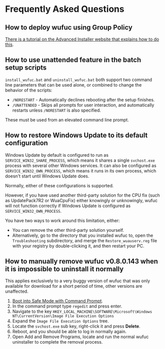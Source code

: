 # Frequently Asked Questions

## How to deploy wufuc using Group Policy

[There is a tutorial on the Advanced Installer website that explains how to do this](http://www.advancedinstaller.com/user-guide/tutorial-gpo.html).

## How to use unattended feature in the batch setup scripts

`install_wufuc.bat` and `uninstall_wufuc.bat` both support two command line parameters that can be used alone, or combined to change the behavior of the scripts:

- `/NORESTART` - Automatically declines rebooting after the setup finishes.
- `/UNATTENDED` - Skips all prompts for user interaction, and automatically restarts unless `/NORESTART` is also specified.

These must be used from an elevated command line prompt.

## How to restore Windows Update to its default configuration

Windows Update by default is configured to run as `SERVICE_WIN32_SHARE_PROCESS`, which means it shares a single `svchost.exe` process with several other Windows services.
It can also be configured as `SERVICE_WIN32_OWN_PROCESS`, which means it runs in its own process, which doesn't start until Windows Update does.

Normally, either of these configurations is supported.

However, if you have used another third-party solution for the CPU fix (such as UpdatePack7R2 or WuaCpuFix) either knowingly or unknowingly, wufuc will not function correctly if Windows Update is configured as `SERVICE_WIN32_OWN_PROCESS`.

You have two ways to work around this limitation, either:

- You can remove the other third-party solution yourself.
- Alternatively, go to the directory that you installed wufuc to, open the `Troubleshooting` subdirectory, and merge the `Restore_wuauserv.reg` file with your registry by double-clicking it, and then restart your PC.

## How to manually remove wufuc v0.8.0.143 when it is impossible to uninstall it normally

This applies exclusively to a very buggy version of wufuc that was only available for download for a short period of time, other versions are unaffected.

1. [Boot into Safe Mode with Command Prompt](https://support.microsoft.com/en-us/help/17419/windows-7-advanced-startup-options-safe-mode).
2. In the command prompt type `regedit` and press enter.
3. Navigate to the key `HKEY_LOCAL_MACHINE\SOFTWARE\Microsoft\Windows NT\CurrentVersion\Image File Execution Options`
4. Expand the `Image File Execution Options` tree.
5. Locate the `svchost.exe` sub key, right-click it and press **Delete**.
6. Reboot, and you should be able to log in normally again.
7. Open Add and Remove Programs, locate and run the normal wufuc uninstaller to complete the removal process.
